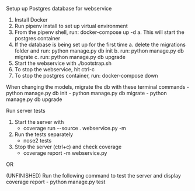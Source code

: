 Setup up Postgres database for webservice

1. Install Docker
2. Run pipenv install to set up virtual environment
3. From the pipenv shell, run: docker-compose up -d
  a. This will start the postgres container
4. If the database is being set up for the first time
  a. delete the migrations folder and run: python manage.py db init
  b. run: python manage.py db migrate
  c. run: python manage.py db upgrade
5. Start the webservice with ./bootstrap.sh
6. To stop the webservice, hit ctrl-c
7. To stop the postgres container, run: docker-compose down

 
When changing the models, migrate the db with these terminal commands
    - python manage.py db init
    - python manage.py db migrate
    - python manage.py db upgrade

Run server tests

1. Start the server with
    - coverage run --source . webservice.py -m
2. Run the tests separately
    - nose2 tests
3. Stop the server (ctrl+c) and check coverage
    - coverage report -m webservice.py

OR

(UNFINISHED) Run the following command to test the server and display coverage report
    - python manage.py test
